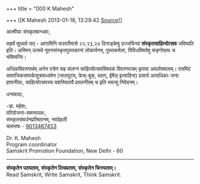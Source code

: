 +++
title = "000 K Mahesh"

+++
[[K Mahesh	2013-01-18, 13:29:42 [Source](https://groups.google.com/g/bvparishat/c/a93ReJsW4nI)]]



आत्मीयाः संस्कृतबान्धवाः,  
  

सहर्षं सूच्यते यत् - आगामिनि फरवरीमासे २२,२३,२४ दिनाङ्केषु उज्जयिन्यां **संस्कृतसाहित्योत्सवः** भविष्यति इति। अस्मिन् उत्सवे नूतनसंस्कृतपुस्तकानां लोकार्पणम्, पुस्तकमेला, विविधविषयेषु सङ्गोष्ठ्यः च भविष्यन्ति।  
  
अधिकविवरणार्थम् अनेन पत्रेण सह संलग्नं साहित्योत्सवविषयकं विवरणपत्रम् कृपया अवलोक्यताम्। पत्रमिदं सामाजिकसम्पर्कसूत्रमाध्यमेन (जालपुटम्, फेस्-बुक्, ब्लाग्, ईमैल् इत्यादिना) प्रसार्य अत्यधिकाः जनाः ज्ञापनीयाः, साहित्योत्सवस्य यशस्वितायै प्रयतनीयम् च इति भवत्सु निवेदनम्।  

  

धन्यवादाः,  

-डा. महेशः,  
परियोजना-समन्वयकः,  
संस्कृतसंवर्धनप्रतिष्ठानम्, नवदेहली  
चलभाषः - [9013467453](tel:(901)%20346-7453)  
  
Dr. K. Mahesh  
Program coordinator  
Samskrit Promotion Foundation, New Delhi - 60  
- - -  
**संस्कृतेन पठ्यताम्, संस्कृतेन लिख्यताम्, संस्कृतेन चिन्त्यताम्।**  
Read Samskrit, Write Samskrit, Think Samskrit.

